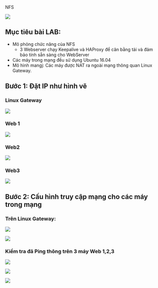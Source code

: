 NFS

![](https://i.ibb.co/zxjrp2P/Screenshot-from-2020-10-07-15-57-37.png)

## Mục tiêu bài LAB:
- Mô phỏng chức năng của NFS
   + 3 Webserver chạy Keepalive và HAProxy để cân bằng tải và đảm bảo tính sẵn sàng cho WebServer
- Các máy trong mạng đều sử dụng Ubuntu 16.04
- Mô hình mangj: Các máy được NAT ra ngoài mạng thông quan Linux Gateway.

## Bước 1: Đặt IP như hình vẽ

### Linux Gateway

![](https://i.ibb.co/gD2VPRH/Screenshot-from-2020-10-07-16-04-55.png)

### Web 1

![](https://i.ibb.co/vsM10xP/Screenshot-from-2020-10-07-16-07-54.png)

### Web2

![](https://i.ibb.co/zJnpzL7/Screenshot-from-2020-10-07-16-10-04.png)

### Web3

![](https://i.ibb.co/ZWz6b1B/Screenshot-from-2020-10-07-16-12-11.png)

## Bước 2: Cấu hình truy cập mạng cho các máy trong mạng

### Trên Linux Gateway:

![](https://i.ibb.co/P1nJMZn/Screenshot-from-2020-10-07-16-15-55.png)

![](https://i.ibb.co/0JdQLqb/Screenshot-from-2020-10-07-16-17-56.png)

### Kiểm tra đã Ping thông trên 3 máy Web 1,2,3

![](https://i.ibb.co/F5knW4Y/Screenshot-from-2020-10-07-16-21-33.png)

![](https://i.ibb.co/K97vqXL/Screenshot-from-2020-10-07-16-22-34.png)

![](https://i.ibb.co/0FP5Td8/Screenshot-from-2020-10-07-16-23-29.png)













